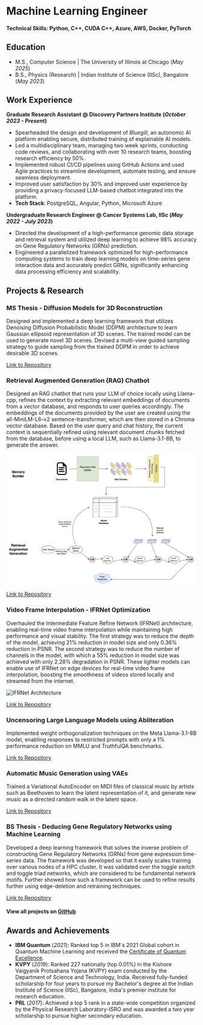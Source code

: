 # Machine Learning Engineer

#### Technical Skills: Python, C++, CUDA C++, Azure, AWS, Docker, PyTorch

## Education
- M.S., Computer Science	 |         The University of Illinois at Chicago (_May 2025_)
- B.S., Physics (Research) | Indian Institute of Science (IISc), Bangalore (_May 2023_)

## Work Experience
**Graduate Research Assistant @ Discovery Partners Institute (_October 2023 - Present_)**
- Spearheaded the design and development of *Bluegill*, an autonomic AI platform enabling secure, distributed training of explainable AI models.
- Led a multidisciplinary team, managing two week sprints, conducting code reviews, and collaborating with over 10 research teams, boosting research efficiency by 50%.
- Implemented robust CI/CD pipelines using GitHub Actions and used Agile practices to streamline development, automate testing, and ensure seamless deployment.
- Improved user satisfaction by 30% and improved user experience by providing a privacy-focused LLM-based chatbot integrated into the platform.
- **Tech Stack**: PostgreSQL, Angular, Python, Microsoft Azure

**Undergraduate Research Engineer @ Cancer Systems Lab, IISc (_May 2022 - July 2023_)**
- Directed the development of a high-performance genomic data storage and retrieval system and utilized deep learning to achieve 98% accuracy on Gene Regulatory Networks (GRNs) prediction.
- Engineered a parallelized framework optimized for high-performance computing systems to train deep learning models on time-series gene interaction data and accurately predict GRNs, significantly enhancing data processing efficiency and scalability.

## Projects & Research
### MS Thesis - Diffusion Models for 3D Reconstruction
Designed and implemented a deep learning framework that utilizes Denoising Diffusion Probabilistic Model (DDPM) architecture to learn Gaussian ellipsoid representation of 3D scenes. The trained model can be used to generate novel 3D scenes. Devised a multi-view guided sampling strategy to guide sampling from the trained DDPM in order to achieve desirable 3D scenes.

[Link to Repository](https://github.com/raj1401/Diffusion-Gaussian-Splatting)

### Retrieval Augmented Generation (RAG) Chatbot
Designed an RAG chatbot that runs your LLM of choice locally using Llama-cpp, refines the context by extracting relevant embeddings of documents from a vector database, and responds to user queries accordingly. The embeddings of the documents provided by the user are created using the all-MiniLM-L6-v2 sentence-transformer, which are then stored in a Chroma vector database. Based on the user query and chat history, the current context is sequentially refined using relevant document chunks fetched from the database, before using a local LLM, such as Llama-3.1-8B, to generate the answer.

![RAG Chatbot Implementation](assets/img/RAG_Chatbot_Diagram.jpg)

[Link to Repository](https://github.com/raj1401/RAG-Chatbot)

### Video Frame Interpolation - IFRNet Optimization
Overhauled the Intermediate Feature Refine Network (IFRNet) architecture, enabling real-time video frame interpolation while maintaining high performance and visual stability. The first strategy was to reduce the depth of the model, achieving 21% reduction in model size and only 0.36% reduction in PSNR. The second strategy was to reduce the number of channels in the model, with which a 55% reduction in model size was achieved with only 2.28% degradation in PSNR. These lighter models can enable use of IFRNet on edge devices for real-time video frame interpolation, boosting the smoothness of videos stored locally and streamed from the internet.

![IFRNet Architecture](assets/img/IFRNet_Diagram.jpg)

[Link to Repository](https://github.com/raj1401/Video-Frame-Interpolation-IFRNet)

### Uncensoring Large Language Models using Abliteration
Implemented weight orthogonalization techniques on the Meta Llama-3.1-8B model, enabling responses to restricted prompts with only a 1% performance reduction on MMLU and TruthfulQA benchmarks.

[Link to Repository](https://github.com/raj1401/Uncensoring-LLMs-with-Abliteration)

### Automatic Music Generation using VAEs
Trained a Variational AutoEncoder on MIDI files of classical music by artists such as Beethoven to learn the latent representation of it, and generate new music as a directed random walk in the latent space.

[Link to Repository](https://github.com/raj1401/Automatic-Music-Generation-VAE)

### BS Thesis - Deducing Gene Regulatory Networks using Machine Learning
Developed a deep learning framework that solves the inverse problem of constructing Gene Regulatory Networks (GRNs) from gene expression time-series data. The framework was developed so that it easily scales training over various nodes of a HPC cluster. It was validated over the toggle switch and toggle triad networks, which are considered to be fundamental network motifs. Further showed how such a framework can be used to refine results further using edge-deletion and retraining techniques.

[Link to Repository](https://github.com/raj1401/Deducing-GRNs-Using-ML)

#### View all projects on [GitHub](https://github.com/raj1401?tab=repositories)

## Awards and Achievements
- **IBM Quantum** (_2021_): Ranked top 5 in IBM's 2021 Global cohort in Quantum Machine Learning and received the [Certificate of Quantum Excellence](https://drive.google.com/file/d/1tvF_El8Z8HbEZylX7orT2sRt7g1OB9EP/view?usp=sharing).
- **KVPY** (_2019_): Ranked 227 nationally (top 0.01%) in the Kishore Vaigyanik Protsahana Yojana (KVPY) exam conducted by the Department of Science and Technology, India. Received fully-funded scholarship for four years to pursue my Bachelor's degree at the Indian Institute of Science (IISc), Bangalore, India's premier institute for research education.
- **PRL** (_2017_): Achieved a top 5 rank in a state-wide competition organized by the Physical Research Laboratory-ISRO and was awarded a two year scholarship to pursue higher secondary education.
